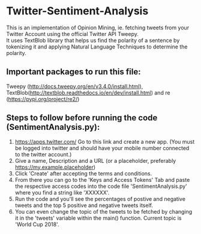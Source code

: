 # Twitter-Sentiment-Analysis

This is an implementation of Opinion Mining, ie. fetching tweets from your Twitter Account using the official Twitter API Tweepy.<br />
It uses TextBlob library that helps us find the polarity of a sentence by tokenizing it and applying Natural Language Techniques to determine the polarity. <br />

## Important packages to run this file: 
Tweepy (http://docs.tweepy.org/en/v3.4.0/install.html), TextBlob(http://textblob.readthedocs.io/en/dev/install.html) and re (https://pypi.org/project/re2/) <br />

## Steps to follow before running the code (SentimentAnalysis.py): <br />
1. https://apps.twitter.com/ Go to this link and create a new app. (You must be logged into twitter and should have your mobile number connected to the twitter account.)<br />
2. Give a name, Description and a URL (or a placeholder, preferably https://my.example.placeholder)
3. Click 'Create' after accepting the terms and conditions.
4. From there you can go to the 'Keys and Access Tokens' Tab and paste the respective access codes into the code file 'SentimentAnalysis.py' where you find a string like 'XXXXXX'.<br />
5. Run the code and you'll see the percentages of postive and negative tweets and the top 5 positive and negative tweets itself. <br />
6. You can even change the topic of the tweets to be fetched by changing it in the 'tweets' variable within the main() function. Current topic is 'World Cup 2018'.<br />
